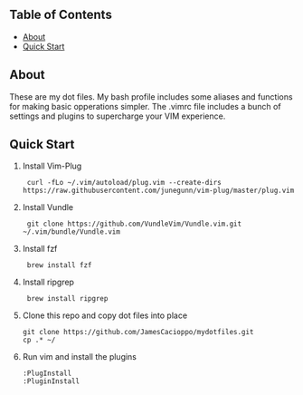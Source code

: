## Table of Contents

- [About](#about)
- [Quick Start](#quick-start)

## About

These are my dot files.  My bash profile includes some aliases and functions for
making basic opperations simpler.  The .vimrc file includes a bunch of settings
and plugins to supercharge your VIM experience. 

## Quick Start

1. Install Vim-Plug

    ` curl -fLo ~/.vim/autoload/plug.vim --create-dirs https://raw.githubusercontent.com/junegunn/vim-plug/master/plug.vim`

2. Install Vundle

    ` git clone https://github.com/VundleVim/Vundle.vim.git ~/.vim/bundle/Vundle.vim`

3. Install fzf

    ` brew install fzf`

4. Install ripgrep

    ` brew install ripgrep`

5. Clone this repo and copy dot files into place

    ```
    git clone https://github.com/JamesCacioppo/mydotfiles.git
    cp .* ~/
    ```

6. Run vim and install the plugins

    ```
    :PlugInstall
    :PluginInstall
    ```
